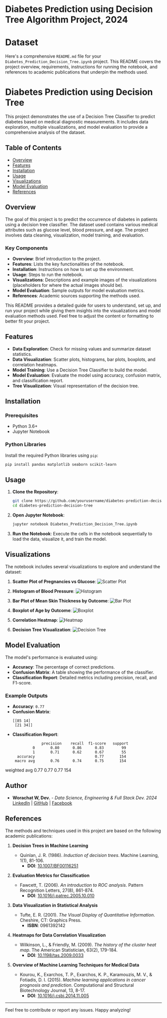# Diabetes Prediction using Decision Tree Algorithm Project, 2024

# Dataset

Here's a comprehensive `README.md` file for your `Diabetes_Prediction_Decision_Tree.ipynb` project. This README covers the project overview, requirements, instructions for running the notebook, and references to academic publications that underpin the methods used.

# Diabetes Prediction using Decision Tree

This project demonstrates the use of a Decision Tree Classifier to predict diabetes based on medical diagnostic measurements. It includes data exploration, multiple visualizations, and model evaluation to provide a comprehensive analysis of the dataset.

## Table of Contents

- [Overview](#overview)
- [Features](#features)
- [Installation](#installation)
- [Usage](#usage)
- [Visualizations](#visualizations)
- [Model Evaluation](#model-evaluation)
- [References](#references)

## Overview

The goal of this project is to predict the occurrence of diabetes in patients using a decision tree classifier. The dataset used contains various medical attributes such as glucose level, blood pressure, and age. The project involves data cleaning, visualization, model training, and evaluation.

### Key Components

- **Overview**: Brief introduction to the project.
- **Features**: Lists the key functionalities of the notebook.
- **Installation**: Instructions on how to set up the environment.
- **Usage**: Steps to run the notebook.
- **Visualizations**: Descriptions and example images of the visualizations (placeholders for where the actual images should be).
- **Model Evaluation**: Sample outputs for model evaluation metrics.
- **References**: Academic sources supporting the methods used.

This README provides a detailed guide for users to understand, set up, and run your project while giving them insights into the visualizations and model evaluation methods used. Feel free to adjust the content or formatting to better fit your project.

## Features

- **Data Exploration**: Check for missing values and summarize dataset statistics.
- **Data Visualization**: Scatter plots, histograms, bar plots, boxplots, and correlation heatmaps.
- **Model Training**: Use a Decision Tree Classifier to build the model.
- **Model Evaluation**: Evaluate the model using accuracy, confusion matrix, and classification report.
- **Tree Visualization**: Visual representation of the decision tree.

## Installation

### Prerequisites

- Python 3.6+
- Jupyter Notebook

### Python Libraries

Install the required Python libraries using `pip`:

```bash
pip install pandas matplotlib seaborn scikit-learn
```

## Usage

1. **Clone the Repository**:

   ```bash
   git clone https://github.com/yourusername/diabetes-prediction-decision-tree.git
   cd diabetes-prediction-decision-tree
   ```

2. **Open Jupyter Notebook**:

   ```bash
   jupyter notebook Diabetes_Prediction_Decision_Tree.ipynb
   ```

3. **Run the Notebook**: Execute the cells in the notebook sequentially to load the data, visualize it, and train the model.

## Visualizations

The notebook includes several visualizations to explore and understand the dataset:

1. **Scatter Plot of Pregnancies vs Glucose**:
   ![Scatter Plot](images/scatter_plot_pregnancies_glucose.png)

2. **Histogram of Blood Pressure**:
   ![Histogram](images/histogram_blood_pressure.png)

3. **Bar Plot of Mean Skin Thickness by Outcome**:
   ![Bar Plot](images/bar_plot_skin_thickness_outcome.png)

4. **Boxplot of Age by Outcome**:
   ![Boxplot](images/boxplot_age_outcome.png)

5. **Correlation Heatmap**:
   ![Heatmap](images/correlation_heatmap.png)

6. **Decision Tree Visualization**:
   ![Decision Tree](images/decision_tree.png)

## Model Evaluation

The model's performance is evaluated using:

- **Accuracy**: The percentage of correct predictions.
- **Confusion Matrix**: A table showing the performance of the classifier.
- **Classification Report**: Detailed metrics including precision, recall, and F1-score.

### Example Outputs

- **Accuracy**: `0.77`
- **Confusion Matrix**:
  ```
  [[85 14]
   [21 34]]
  ```
- **Classification Report**:
  ```
               precision    recall  f1-score   support
           0       0.80      0.86      0.83        99
           1       0.71      0.62      0.67        55
    accuracy                           0.77       154
   macro avg       0.76      0.74      0.75       154
weighted avg       0.77      0.77      0.77       154

## Author

- **Worachat W, Dev.** - *Data Science, Engineering & Full Stack Dev. 2024* 
[LinkedIn](https://www.linkedin.com/in/brainwaves-your-ai-playground-82155961/) | [GitHub](https://github.com/worachat-dev) | [Facebook](https://web.facebook.com/NutriCious.Thailand)

## References

The methods and techniques used in this project are based on the following academic publications:

1. **Decision Trees in Machine Learning**
   - Quinlan, J. R. (1986). *Induction of decision trees*. Machine Learning, 1(1), 81-106.
     - **DOI**: [10.1007/BF00116251](https://doi.org/10.1007/BF00116251)

2. **Evaluation Metrics for Classification**
   - Fawcett, T. (2006). *An introduction to ROC analysis*. Pattern Recognition Letters, 27(8), 861-874.
     - **DOI**: [10.1016/j.patrec.2005.10.010](https://doi.org/10.1016/j.patrec.2005.10.010)

3. **Data Visualization in Statistical Analysis**
   - Tufte, E. R. (2001). *The Visual Display of Quantitative Information*. Cheshire, CT: Graphics Press.
     - **ISBN**: 0961392142

4. **Heatmaps for Data Correlation Visualization**
   - Wilkinson, L., & Friendly, M. (2009). *The history of the cluster heat map*. The American Statistician, 63(2), 179-184.
     - **DOI**: [10.1198/tas.2009.0033](https://doi.org/10.1198/tas.2009.0033)

5. **Overview of Machine Learning Techniques for Medical Data**
   - Kourou, K., Exarchos, T. P., Exarchos, K. P., Karamouzis, M. V., & Fotiadis, D. I. (2015). *Machine learning applications in cancer prognosis and prediction*. Computational and Structural Biotechnology Journal, 13, 8-17.
     - **DOI**: [10.1016/j.csbj.2014.11.005](https://doi.org/10.1016/j.csbj.2014.11.005)

---

Feel free to contribute or report any issues. Happy analyzing!
